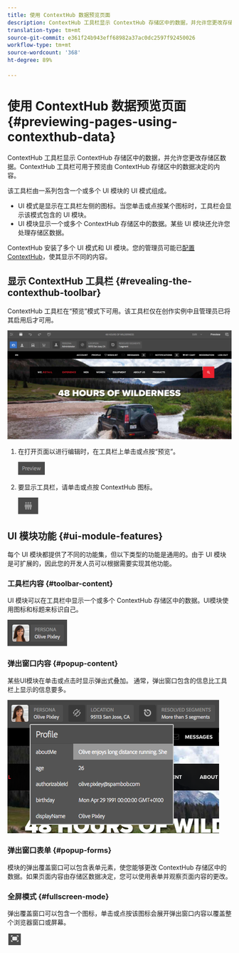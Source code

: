 ```yaml
---
title: 使用 ContextHub 数据预览页面
description: ContextHub 工具栏显示 ContextHub 存储区中的数据，并允许您更改存储区数据，该工具栏可用于预览内容
translation-type: tm+mt
source-git-commit: e361f24b943eff68982a37ac0dc2597f92450026
workflow-type: tm+mt
source-wordcount: '368'
ht-degree: 89%

---
```



# 使用 ContextHub 数据预览页面  {#previewing-pages-using-contexthub-data}

ContextHub 工具栏显示 ContextHub 存储区中的数据，并允许您更改存储区数据。ContextHub 工具栏可用于预览由 ContextHub 存储区中的数据决定的内容。

该工具栏由一系列包含一个或多个 UI 模块的 UI 模式组成。

* UI 模式是显示在工具栏左侧的图标。当您单击或点按某个图标时，工具栏会显示该模式包含的 UI 模块。
* UI 模块显示一个或多个 ContextHub 存储区中的数据。某些 UI 模块还允许您处理存储区数据。

ContextHub 安装了多个 UI 模式和 UI 模块。您的管理员可能已[配置 ContextHub](/help/implementing/developing/personalization/configuring-contexthub.md)，使其显示不同的内容。

## 显示 ContextHub 工具栏  {#revealing-the-contexthub-toolbar}

ContextHub 工具栏在“预览”模式下可用。该工具栏仅在创作实例中且管理员已将其启用后才可用。

![ContextHub工具栏](/help/sites-cloud/authoring/assets/contexthub-toolbar.png)

1. 在打开页面以进行编辑时，在工具栏上单击或点按“预览”。

   ![预览按钮](/help/sites-cloud/authoring/assets/contexthub-preview-button.png)

1. 要显示工具栏，请单击或点按 ContextHub 图标。

   ![ContextHub按钮](/help/sites-cloud/authoring/assets/contexthub-button.png)

## UI 模块功能 {#ui-module-features}

每个 UI 模块都提供了不同的功能集，但以下类型的功能是通用的。由于 UI 模块是可扩展的，因此您的开发人员可以根据需要实现其他功能。

### 工具栏内容  {#toolbar-content}

UI 模块可以在工具栏中显示一个或多个 ContextHub 存储区中的数据。UI模块使用图标和标题来标识自己。

![ContextHub角色](/help/sites-cloud/authoring/assets/contexthub-persona-button.png)

### 弹出窗口内容 {#popup-content}

某些UI模块在单击或点击时显示弹出式叠加。 通常，弹出窗口包含的信息比工具栏上显示的信息要多。

![ContextHub用户档案信息](/help/sites-cloud/authoring/assets/contexthub-profile.png)

### 弹出窗口表单 {#popup-forms}

模块的弹出覆盖窗口可以包含表单元素，使您能够更改 ContextHub 存储区中的数据。如果页面内容由存储区数据决定，您可以使用表单并观察页面内容的更改。

### 全屏模式  {#fullscreen-mode}

弹出覆盖窗口可以包含一个图标，单击或点按该图标会展开弹出窗口内容以覆盖整个浏览器窗口或屏幕。

![全屏按钮](/help/sites-cloud/authoring/assets/contexthub-fullscreen.png)
